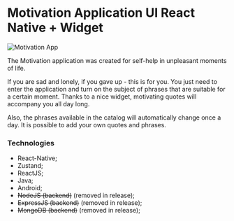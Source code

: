 # Motivation Application UI React Native + Widget

![Motivation App](https://komornyi.space/static/img/projects/21.png)

The Motivation application was created for self-help in unpleasant moments of life.

If you are sad and lonely, if you gave up - this is for you. You just need to enter the application and turn on the subject of phrases that are suitable for a certain moment. Thanks to a nice widget, motivating quotes will accompany you all day long.

Also, the phrases available in the catalog will automatically change once a day. It is possible to add your own quotes and phrases.

### Technologies

-   React-Native;
-   Zustand;
-   ReactJS;
-   Java;
-   Android;
-   ~~NodeJS (backend)~~ (removed in release);
-   ~~ExpressJS (backend)~~ (removed in release);
-   ~~MongoDB (backend)~~ (removed in release);
